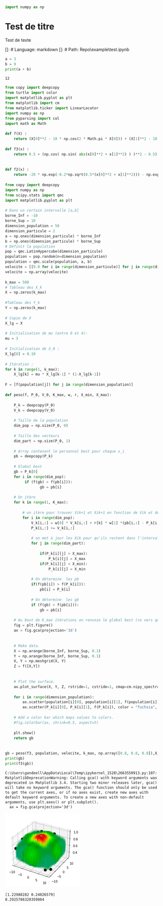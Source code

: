 ```python
import numpy as np
```

# Test de titre
Test de texte

[]: # Language: markdown
[]: # Path: Repo\example\test.ipynb


```python
a = 3
b = 9
print(a + b)
```

    12
    


```python
from copy import deepcopy
from turtle import color
import matplotlib.pyplot as plt
from matplotlib import cm
from matplotlib.ticker import LinearLocator
import numpy as np
from pyparsing import col
import math as Math

def f(X) :
    return (X[0]**2 - 10 * np.cos(2 * Math.pi * X[0])) + (X[1]**2 - 10 * np.cos(2 * Math.pi * X[1])) + 20

def f3(x) :
    return 0.5 + (np.cos( np.sin( abs(x[0]**2 + x[1]**2) ) )**2 - 0.5) / ( 1 + 0.001 * (x[0]**2 + x[1]**2))**2


def f2(x) :
    return -20 * np.exp(-0.2*np.sqrt(0.5*(x[0]**2 + x[1]**2))) - np.exp(0.5*(np.cos(2*Math.pi*x[0])+np.cos(2*Math.pi*x[1]))) + Math.exp(1)+20

from copy import deepcopy
import numpy as np
from scipy.stats import qmc
import matplotlib.pyplot as plt

# Dans un certain intervalle [a,b]
borne_Inf = -10
borne_Sup = 10
dimension_population = 50
dimension_particule = 2
a = np.ones(dimension_particule) * borne_Inf
b = np.ones(dimension_particule) * borne_Sup
# Définit la population 
pop = qmc.LatinHypercube(dimension_particule)
population = pop.random(n=dimension_population)
population = qmc.scale(population, a, b)
velocite = [[0.0 for i in range(dimension_particule)] for j in range(dimension_population)]
velocite = np.array(velocite)

k_max = 500
# Tableau des X_k
X = np.zeros(k_max)

#Tableau des Y_k
Y = np.zeros(k_max)

# Copie de X
X_lg = X

# Initialisation de mu (entre 0 et 4):
mu = 3

# Initialisation de X_0 :
X_lg[0] = 0.10

# Itération :
for k in range(1, k_max):
    X_lg[k] = mu * X_lg[k-1] * (1-X_lg[k-1]) 

F = [f(population[j]) for j in range(dimension_population)]

def peso(f, P_0, V_0, K_max, w, r, X_min, X_max):
    
    P_k = deepcopy(P_0)
    V_k = deepcopy(V_0)
    
    # Taille de la population
    dim_pop = np.size(P_0, 0)
    
    # Taille des vecteurs 
    dim_part = np.size(P_0, 1)
    
    # Array contenant le personnal best pour chaque x_i
    pb = deepcopy(P_k) 
    
    # Global best
    gb = P_k[0] 
    for i in range(dim_pop):
         if (f(gb) > f(pb[i])):
                gb = pb[i]
                
    # On itère 
    for k in range(1, K_max):
    
        # on itère pour trouver Vik+1 et Xik+1 en fonction de Vik et de Xik 
        for i in range(dim_pop):
            V_k[i,:] = w[0] * V_k[i,:] + r[k] * w[1] *(pb[i,:] - P_k[i,:]) + r[k] * w[2] * (gb - P_k[i,:])
            P_k[i,:] += V_k[i,:]
            
            # on met à jour les Xik pour qu'ils restent dans l'intervalle [Xmin,Xmax]
            for j in range(dim_part):
                
                if(P_k[i][j] > X_max):
                    P_k[i][j] = X_max
                if(P_k[i][j] < X_min):
                    P_k[i][j] = X_min
            
            # On détermine  les pb
            if(f(pb[i]) > f(P_k[i])):
                pb[i] = P_k[i]
            
            # On détermine  les gb
            if (f(gb) > f(pb[i])):
                gb = pb[i]
    
    # Au bout de K_max itérations on renvoie le global best (ce vers quoi le nuage de points converge)
    fig = plt.figure() 
    ax = fig.gca(projection='3d') 


    # Make data.
    X = np.arange(borne_Inf, borne_Sup, 0.1)
    Y = np.arange(borne_Inf, borne_Sup, 0.1)
    X, Y = np.meshgrid(X, Y)
    Z = f([X,Y])


    # Plot the surface.
    ax.plot_surface(X, Y, Z, rstride=1, cstride=1, cmap=cm.nipy_spectral, linewidth=0.08, antialiased=True, zorder = 1)

    for i in range(dimension_population):
        ax.scatter(population[i][0], population[i][1], f(population[i]), color = "black", s=75)
        ax.scatter(P_k[i][0], P_k[i][1], f(P_k[i]), color = "fuchsia", s=75, zorder = 2)

    # Add a color bar which maps values to colors.
    #fig.colorbar(ax, shrink=0.5, aspect=5)

    plt.show()
    return gb


gb = peso(f3, population, velocite, k_max, np.array([0.8, 0.8, 0.8]),X_lg , borne_Inf, borne_Sup)
print(gb)
print(f3(gb))

```

    C:\Users\gandeell\AppData\Local\Temp\ipykernel_1528\2663550913.py:107: MatplotlibDeprecationWarning: Calling gca() with keyword arguments was deprecated in Matplotlib 3.4. Starting two minor releases later, gca() will take no keyword arguments. The gca() function should only be used to get the current axes, or if no axes exist, create new axes with default keyword arguments. To create a new axes with non-default arguments, use plt.axes() or plt.subplot().
      ax = fig.gca(projection='3d')
    


    
![png](test_3_1.png)
    


    [1.22988282 0.24026579]
    0.2925786320359804
    
